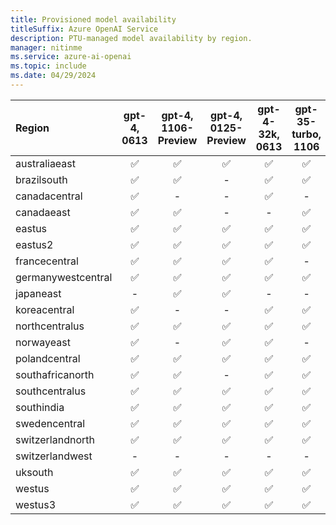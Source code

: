 ```yaml
---
title: Provisioned model availability
titleSuffix: Azure OpenAI Service
description: PTU-managed model availability by region.
manager: nitinme
ms.service: azure-ai-openai
ms.topic: include
ms.date: 04/29/2024
---
```



| **Region**     | **gpt-4**, **0613**   | **gpt-4**, **1106-Preview**   | **gpt-4**, **0125-Preview**   | **gpt-4-32k**, **0613**   | **gpt-35-turbo**, **1106**   | **gpt-35-turbo**, **0125**   |
|:-------------------|:-------------------:|:---------------------------:|:---------------------------:|:-----------------------:|:--------------------------:|:--------------------------:|
| australiaeast      | ✅                | ✅                        | ✅                        | ✅                    | ✅                       | ✅                       |
| brazilsouth        | ✅                | ✅                        | -                       | ✅                    | ✅                       | -                      |
| canadacentral      | ✅                | -                       | -                       | ✅                    | -                      | ✅                       |
| canadaeast         | ✅                | ✅                        | -                       | -                   | ✅                       | -                      |
| eastus             | ✅                | ✅                        | ✅                        | ✅                    | ✅                       | ✅                       |
| eastus2            | ✅                | ✅                        | ✅                        | ✅                    | ✅                       | ✅                       |
| francecentral      | ✅                | ✅                        | ✅                        | ✅                    | -                      | ✅                       |
| germanywestcentral | ✅                | ✅                        | ✅                        | ✅                    | ✅                       | -                      |
| japaneast          | -               | ✅                        | ✅                        | -                   | -                      | ✅                       |
| koreacentral       | ✅                | -                       | -                       | ✅                    | ✅                       | -                      |
| northcentralus     | ✅                | ✅                        | ✅                        | ✅                    | ✅                       | ✅                       |
| norwayeast         | ✅                | -                       | ✅                        | ✅                    | -                      | -                      |
| polandcentral      | ✅                | ✅                        | ✅                        | ✅                    | ✅                       | ✅                       |
| southafricanorth   | ✅                | ✅                        | -                       | ✅                    | ✅                       | -                      |
| southcentralus     | ✅                | ✅                        | ✅                        | ✅                    | ✅                       | ✅                       |
| southindia         | ✅                | ✅                        | ✅                        | ✅                    | ✅                       | ✅                       |
| swedencentral      | ✅                | ✅                        | ✅                        | ✅                    | ✅                       | ✅                       |
| switzerlandnorth   | ✅                | ✅                        | ✅                        | ✅                    | ✅                       | ✅                       |
| switzerlandwest    | -               | -                       | -                       | -                   | -                      | ✅                       |
| uksouth            | ✅                | ✅                        | ✅                        | ✅                    | ✅                       | ✅                       |
| westus             | ✅                | ✅                        | ✅                        | ✅                    | ✅                       | ✅                       |
| westus3            | ✅                | ✅                        | ✅                        | ✅                    | ✅                       | ✅                       |